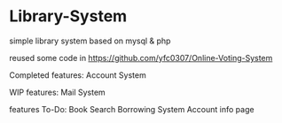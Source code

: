 # Library-System
simple library system based on mysql &amp; php

reused some code in https://github.com/yfc0307/Online-Voting-System

Completed features:
Account System

WIP features:
Mail System

features To-Do:
Book Search
Borrowing System
Account info page